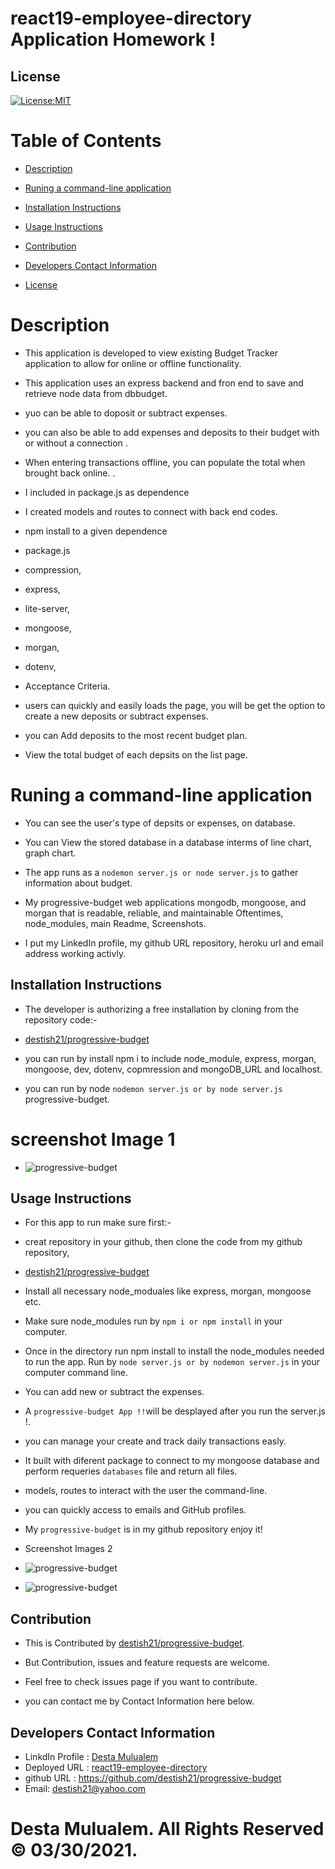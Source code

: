 # react19-employee-directory Application Homework !

   ## License
   [![License:MIT](https://img.shields.io/badge/License-MIT-yellow.svg)](https://opensource.org/licenses/MIT)

   # Table of Contents

   * [Description](#Description)

   * [Runing a command-line application ](#Runing-a-command-line-application) 

   * [Installation Instructions](#installation-instructions)
  
   * [Usage Instructions](#usage-instructions)
  
   * [Contribution](#Contribution)
  
   * [Developers Contact Information](#Developers-Contact-Information)

   * [License](#license)

   # Description

   * This application is developed to view existing Budget Tracker application to allow for online or offline functionality.
   * This application uses an express backend and fron end to save and retrieve node data from dbbudget. 
   * yuo can be able to doposit or subtract expenses.
   * you can also be able to add expenses and deposits to their budget with or without a connection . 
   * When entering transactions offline, you can populate the total when brought back online.
.
   * I included in package.js as dependence
   * I created models and routes to connect with back end codes.

   * npm install to a given dependence
   * package.js
   * compression,
   * express,
   * lite-server,
   * mongoose,
   * morgan,
   * dotenv,

   * Acceptance Criteria.

   * users can quickly and easily loads the page, you will be get the option to create a new deposits or subtract expenses.

   * you can Add deposits to the most recent budget plan. 

   
   * View the total budget of each depsits  on the list page.

   #  Runing a command-line application 

   
   * You can  see the user's type of depsits or expenses,  on database.
 
   * You can View the stored database in a database interms of line chart, graph chart.

   * The app runs as a `nodemon server.js or node server.js` to gather information about budget. 

   * My progressive-budget web applications mongodb, mongoose, and morgan that is readable, reliable, and maintainable Oftentimes, node_modules,  main Readme, Screenshots.

   * I put my LinkedIn profile, my github URL repository, heroku url and email address working activly.

   ## Installation Instructions

   * The developer is authorizing a free installation by cloning from the repository code:- 

   * [destish21/progressive-budget](https://github.com/destish21/progressive-budget)

   * you can run by install npm i to include node_module, express, morgan, mongoose, dev, dotenv, copmression and mongoDB_URL and localhost.

   * you can run by node `nodemon server.js or by node server.js` progressive-budget.

   # screenshot Image 1
   * ![progressive-budget](./assets/images/sample.png)

   ## Usage Instructions

   * For this app to run make sure first:-

   * creat repository in your github, then clone the code from my github repository,

   * [destish21/progressive-budget](https://github.com/destish21/progressive-budget)

   * Install all necessary  node_moduales like express, morgan, mongoose etc.

   * Make sure node_modules run by `npm i or npm install`
     in your computer.

   * Once in the directory run npm install to install the node_modules needed to run the app.
    Run by  `node server.js or by nodemon server.js` in your computer command line.

   * You can add new or subtract the expenses.

   * A `progressive-budget
     App !!`will be desplayed after you run the server.js !. 

   * you can manage your create and track daily transactions easly.

   * It built with diferent package to connect to my mongoose database and perform requeries `databases` file and return all files.

   * models, routes to interact with the user the command-line.


   * you can  quickly access to emails and GitHub profiles.

   * My `progressive-budget`
    is in my github repository enjoy it!
   * Screenshot Images 2
 
   * ![progressive-budget](./assets/images/screenshot1.png)
   * ![progressive-budget](./assets/images/screenshot2.png)
   
   ## Contribution

   * This is Contributed by [destish21/progressive-budget](https://github.com/destish21/progressive-budget). 
   
   * But Contribution, issues and feature requests are welcome.
   * Feel free to check issues page if you want to contribute. 
   * you can contact me by Contact Information here below.

   ## Developers Contact Information
   * LinkdIn Profile : [Desta Mulualem](https://www.linkedin.com/in/desta-mulualem-6718b1203/)
   * Deployed URL : [react19-employee-directory](https://destish21.github.io/react19-employee-directory/)
   * github URL :  https://github.com/destish21/progressive-budget
   * Email: destish21@yahoo.com
   
   # Desta Mulualem. All Rights Reserved © 03/30/2021.
